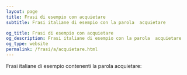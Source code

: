 ```yaml
---
layout: page
title: Frasi di esempio con acquietare 
subtitle: Frasi italiane di esempio con la parola  acquietare

og_title: Frasi di esempio con acquietare 
og_description: Frasi italiane di esempio con la parola  acquietare
og_type: website
permalink: /frasi/a/acquietare.html
---
```


Frasi italiane di esempio contenenti la parola acquietare:


